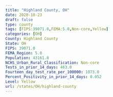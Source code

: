 ```yaml
---
title: "Highland County, OH"
date: 2020-10-23
draft: false
type: county
tags: [FIPS:39071.0,FEMA:5.0,Non-core,Yellow]
categories: [OH]
County: Highland County
State: OH
FIPS: 39071.0
FEMA_Region: 5.0
Population: 43161.0
NCHS_Urban_Rural_Classification: Non-core
Tests_in_prior_14_days: 463.0
Fourteen_day_test_rate_per_100000: 1073.0
Percent_Positivity_in_prior_14_days: 0.052
Level: Yellow
url: /states/OH/highland-county
---
```



